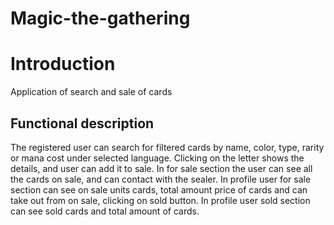 # Magic-the-gathering

# Introduction
Application of search and sale of cards

## Functional description
The registered user can search for filtered cards by name, color, type, rarity or mana cost under selected language. Clicking on the letter shows the details, and user can add it to sale. In for sale section the user can see all the cards on sale, and can contact with the sealer. In profile user for sale section can see on sale units cards, total amount price of cards and can take out from on sale, clicking on sold button. In profile user sold section can see sold cards and total amount of cards.

